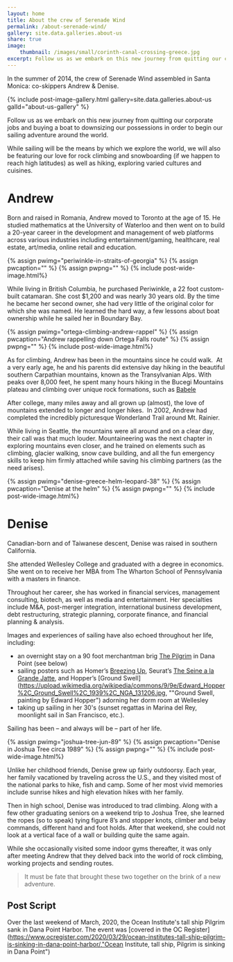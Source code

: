 ```yaml
---
layout: home
title: About the crew of Serenade Wind
permalink: /about-serenade-wind/
gallery: site.data.galleries.about-us
share: true
image:
    thumbnail: /images/small/corinth-canal-crossing-greece.jpg
excerpt: Follow us as we embark on this new journey from quitting our corporate jobs and buying a boat to downsizing our possessions in order to begin our sailing adventure around the world. Read on for more about the crew of Serenade Wind.
---
```


In the summer of 2014, the crew of Serenade Wind assembled in Santa Monica: co-skippers Andrew &amp; Denise.

{% include post-image-gallery.html gallery=site.data.galleries.about-us galId="about-us-gallery" %}
<script type="text/javascript">
    document.addEventListener("DOMContentLoaded", function(event) {     
        var glideOptions = {
          // Mobile-first defaults
          slidesToShow: 1,
          slidesToScroll: 1,
          scrollLock: true,
          dots: '.dots-about-us-gallery',
          arrows: {
            prev: '.about-us-gallery-prev',
            next: '.about-us-gallery-next'
          },
          responsive: [
            {
              // screens greater than >= 775px
              breakpoint: 775,
              settings: {
                // Set to `auto` and provide item width to adjust to viewport
                slidesToShow: 'auto',
                slidesToScroll: 'auto',
                itemWidth: 250,
                duration: 0.25
              }
            },{
              // screens greater than >= 1024px
              breakpoint: 1024,
              settings: {
                slidesToShow: 3,
                slidesToScroll: 1,
                itemWidth: 150,
                duration: 0.25
              }
            }
          ]
        };
        new Glider(document.querySelector('.about-us-gallery'), glideOptions);
    });
</script>

Follow us as we embark on this new journey from quitting our corporate jobs and buying a boat to downsizing our possessions in order to begin our sailing adventure around the world.

While sailing will be the means by which we explore the world, we will also be featuring our love for rock climbing and snowboarding (if we happen to reach high latitudes) as well as hiking, exploring varied cultures and cuisines.

# Andrew

Born and raised in Romania, Andrew moved to Toronto at the age of 15. He studied mathematics at the University of Waterloo and then went on to build a 20-year career in the development and management of web platforms across various industries including entertainment/gaming, healthcare, real estate, art/media, online retail and education.

{% assign pwimg="periwinkle-in-straits-of-georgia" %}
{% assign pwcaption="" %}
{% assign pwpng="" %}
{% include post-wide-image.html%}

While living in British Columbia, he purchased Periwinkle, a 22 foot custom-built catamaran. She cost $1,200 and was nearly 30 years old. By the time he became her second owner, she had very little of the original color for which she was named. He learned the hard way, a few lessons about boat ownership while he sailed her in Boundary Bay.

{% assign pwimg="ortega-climbing-andrew-rappel" %}
{% assign pwcaption="Andrew rappelling down Ortega Falls route" %}
{% assign pwpng="" %}
{% include post-wide-image.html%}

As for climbing, Andrew has been in the mountains since he could walk. &nbsp;At a very early age, he and his parents did extensive day hiking in the beautiful southern Carpathian mountains, known as the Transylvanian Alps. With peaks over 8,000 feet, he spent many hours hiking in the Bucegi Mountains plateau and climbing over unique rock formations, such as [Babele](https://en.wikipedia.org/wiki/Babele "Babele (meaning The old women) is a name for an area on the Bucegi Mountains plateau in Romania")

After college, many miles away and all grown up (almost), the love of mountains extended to longer and longer hikes. &nbsp;In 2002, Andrew had completed the incredibly picturesque Wonderland Trail around Mt. Rainier.

While living in Seattle, the mountains were all around and on a clear day, their call was that much louder. Mountaineering was the next chapter in exploring mountains even closer, and he trained on elements such as climbing, glacier walking, snow cave building, and all the fun emergency skills to keep him firmly attached while saving his climbing partners (as the need arises).

{% assign pwimg="denise-greece-helm-leopard-38" %}
{% assign pwcaption="Denise at the helm" %}
{% assign pwpng="" %}
{% include post-wide-image.html%}

# Denise

Canadian-born and of Taiwanese descent, Denise was raised in southern California.

She attended Wellesley College and graduated with a degree in economics. She went on to receive her MBA from The Wharton School of Pennsylvania with a masters in finance.

Throughout her career, she has worked in financial services, management consulting, biotech, as well as media and entertainment. Her specialties include M&A, post-merger integration, international business development, debt restructuring, strategic planning, corporate finance, and financial planning & analysis. 

Images and experiences of sailing have also echoed throughout her life, including:
- an overnight stay on a 90 foot merchantman brig [The Pilgrim](https://www.ocean-institute.org/sites/main/files/file-attachments/oi_teacherprograms_2016_spreads.pdf, "The Pilgrim Tallship, Dana Point") in Dana Point (see below)
- sailing posters such as Homer’s [Breezing Up](https://www.nga.gov/collection/art-object-page.30228.html, "Breezing Up, painting by Homer"), Seurat’s [The Seine a la Grande Jatte](https://upload.wikimedia.org/wikipedia/commons/9/96/Georges_Seurat_026.jpg, "The Seine a la Grande Jatte, painting by Georges Seurat"), and Hopper’s [Ground Swell](https://upload.wikimedia.org/wikipedia/commons/9/9e/Edward_Hopper%2C_Ground_Swell%2C_1939%2C_NGA_131206.jpg, ""Ground Swell, painting by Edward Hopper") adorning her dorm room at Wellesley
- taking up sailing in her 30's (sunset regattas in Marina del Rey, moonlight sail in San Francisco, etc.).

Sailing has been – and always will be – part of her life.

{% assign pwimg="joshua-tree-jun-89" %}
{% assign pwcaption="Denise in Joshua Tree circa 1989" %}
{% assign pwpng="" %}
{% include post-wide-image.html%}

Unlike her childhood friends, Denise grew up fairly outdoorsy. Each year, her family vacationed by traveling across the U.S., and they visited most of the national parks to hike, fish and camp. Some of her most vivid memories include sunrise hikes and high elevation hikes with her family.

Then in high school, Denise was introduced to trad climbing. Along with a few other graduating seniors on a weekend trip to Joshua Tree, she learned the ropes (so to speak) tying figure 8’s and stopper knots, climber and belay commands, different hand and foot holds. After that weekend, she could not look at a vertical face of a wall or building quite the same again.

While she occasionally visited some indoor gyms thereafter, it was only after meeting Andrew that they delved back into the world of rock climbing, working projects and sending routes.

> It must be fate that brought these two together on the brink of a new adventure.

## Post Script
Over the last weekend of March, 2020, the Ocean Institute's tall ship Pilgrim sank in Dana Point Harbor. The event was [covered in the OC Register](https://www.ocregister.com/2020/03/29/ocean-institutes-tall-ship-pilgrim-is-sinking-in-dana-point-harbor/,"Ocean Institute, tall ship, Pilgrim is sinking in Dana Point")